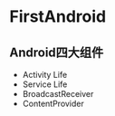 # FirstAndroid
## Android四大组件
  * Activity Life
  * Service Life
  * BroadcastReceiver
  * ContentProvider
